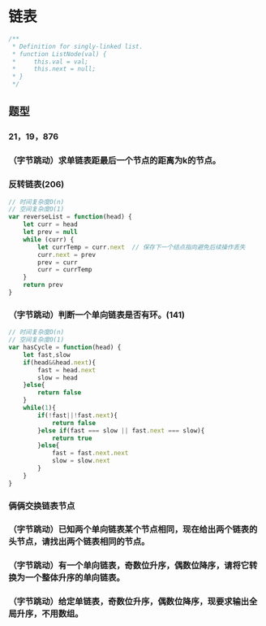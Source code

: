 # 链表
```javascript
/**
 * Definition for singly-linked list.
 * function ListNode(val) {
 *     this.val = val;
 *     this.next = null;
 * }
 */
```
## 题型
### 21，19，876
### （字节跳动）求单链表距最后一个节点的距离为k的节点。
### 反转链表(206)
```javascript
// 时间复杂度O(n)
// 空间复杂度O(1)
var reverseList = function(head) {
    let curr = head
    let prev = null
    while (curr) {
        let currTemp = curr.next  // 保存下一个结点指向避免后续操作丢失
        curr.next = prev
        prev = curr
        curr = currTemp
    }
    return prev
}
```
### （字节跳动）判断一个单向链表是否有环。(141)
```javascript
// 时间复杂度O(n)
// 空间复杂度O(1)
var hasCycle = function(head) {
    let fast,slow
    if(head&&head.next){
        fast = head.next
        slow = head
    }else{
        return false
    }
    while(1){
        if(!fast||!fast.next){
            return false
        }else if(fast === slow || fast.next === slow){
            return true
        }else{
            fast = fast.next.next
            slow = slow.next
        }
    }
}
```
### 俩俩交换链表节点
### （字节跳动）已知两个单向链表某个节点相同，现在给出两个链表的头节点，请找出两个链表相同的节点。
### （字节跳动）有一个单向链表，奇数位升序，偶数位降序，请将它转换为一个整体升序的单向链表。
### （字节跳动）给定单链表，奇数位升序，偶数位降序，现要求输出全局升序，不用数组。
